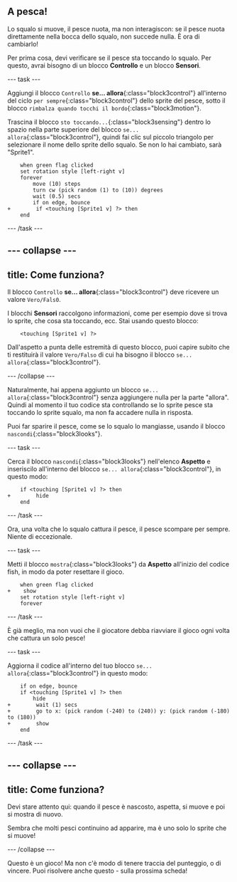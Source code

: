 ## A pesca!

Lo squalo si muove, il pesce nuota, ma non interagiscon: se il pesce nuota direttamente nella bocca dello squalo, non succede nulla. È ora di cambiarlo!

Per prima cosa, devi verificare se il pesce sta toccando lo squalo. Per questo, avrai bisogno di un blocco **Controllo** e un blocco **Sensori**.

\--- task \---

Aggiungi il blocco `Controllo` **se... allora**{:class="block3control"} all'interno del ciclo `per sempre`{:class="block3control"} dello sprite del pesce, sotto il blocco `rimbalza quando tocchi il bordo`{:class="block3motion"}.

Trascina il blocco `sto toccando...`{:class="block3sensing"} dentro lo spazio nella parte superiore del blocco `se... allora`{:class="block3control"}, quindi fai clic sul piccolo triangolo per selezionare il nome dello sprite dello squalo. Se non lo hai cambiato, sarà "Sprite1".

```blocks3
    when green flag clicked
    set rotation style [left-right v]
    forever 
        move (10) steps
        turn cw (pick random (1) to (10)) degrees
        wait (0.5) secs
        if on edge, bounce
+        if <touching [Sprite1 v] ?> then
    end
```

\--- /task \---

## \--- collapse \---

## title: Come funziona?

Il blocco `Controllo` **se... allora**{:class="block3control"} deve ricevere un valore `Vero/Fals0`.

I blocchi **Sensori** raccolgono informazioni, come per esempio dove si trova lo sprite, che cosa sta toccando, ecc. Stai usando questo blocco:

```blocks3
    <touching [Sprite1 v] ?>
```

Dall'aspetto a punta delle estremità di questo blocco, puoi capire subito che ti restituirà il valore `Vero/Falso` di cui ha bisogno il blocco `se... allora`{:class="block3control"}.

\--- /collapse \---

Naturalmente, hai appena aggiunto un blocco `se... allora`{:class="block3control"} senza aggiungere nulla per la parte "allora". Quindi al momento il tuo codice sta controllando se lo sprite pesce sta toccando lo sprite squalo, ma non fa accadere nulla in risposta.

Puoi far sparire il pesce, come se lo squalo lo mangiasse, usando il blocco `nascondi`{:class="block3looks"}.

\--- task \---

Cerca il blocco `nascondi`{:class="block3looks"} nell'elenco **Aspetto** e inseriscilo all'interno del blocco `se... allora`{:class="block3control"}, in questo modo:

```blocks3
    if <touching [Sprite1 v] ?> then
+        hide
    end
```

\--- /task \---

Ora, una volta che lo squalo cattura il pesce, il pesce scompare per sempre. Niente di eccezionale.

\--- task \---

Metti il blocco `mostra`{:class="block3looks"} da **Aspetto** all'inizio del codice fish, in modo da poter resettare il gioco.

```blocks3
    when green flag clicked
+    show
    set rotation style [left-right v]
    forever
```

\--- /task \---

È già meglio, ma non vuoi che il giocatore debba riavviare il gioco ogni volta che cattura un solo pesce!

\--- task \---

Aggiorna il codice all'interno del tuo blocco `se... allora`{:class="block3control"} in questo modo:

```blocks3
    if on edge, bounce
    if <touching [Sprite1 v] ?> then
        hide
+        wait (1) secs
+        go to x: (pick random (-240) to (240)) y: (pick random (-180) to (180))
+        show
    end
```

\--- /task \---

## \--- collapse \---

## title: Come funziona?

Devi stare attento qui: quando il pesce è nascosto, aspetta, si muove e poi si mostra di nuovo.

Sembra che molti pesci continuino ad apparire, ma è uno solo lo sprite che si muove!

\--- /collapse \---

Questo è un gioco! Ma non c'è modo di tenere traccia del punteggio, o di vincere. Puoi risolvere anche questo - sulla prossima scheda!